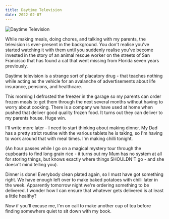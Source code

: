 ```yaml
---
title: Daytime Television
date: 2022-02-07
---
```


![Daytime Television](https://source.unsplash.com/2aFp6EWWs58/1600x900)

While making meals, doing chores, and talking with my parents, the television is ever-present in the background. You don't realise you've started watching it with them until you suddenly realise you've become invested in the story of an animal rescue worker on the streets of San Francisco that has found a cat that went missing from Florida seven years previously.

Daytime television is a strange sort of placatory drug - that teaches nothing while acting as the vehicle for an avalanche of advertisements about life insurance, pensions, and healthcare.

This morning I defrosted the freezer in the garage so my parents can order frozen meals to get them through the next several months without having to worry about cooking. There is a company we have used at home when pushed that deliver good quality frozen food. It turns out they can deliver to my parents house. Huge win.

I'll write more later - I need to start thinking about making dinner. My Dad has a pretty strict routine with the various tablets he is taking, so I'm having to work around that with meal times. I'm making chilli tonight.

(An hour passes while I go on a magical mystery tour through the cupboards to find long grain rice - it turns out my Mum has no system at all for storing things, but knows exactly where things SHOULDN'T go - and she doesn't mind telling you).

Dinner is done! Everybody clean plated again, so I must have got something right. We have enough left over to make baked potatoes with chilli later in the week. Apparently tomorrow night we're ordering something to be delivered. I wonder how I can ensure that whatever gets delivered is at least a little healthy?

Now if you'll excuse me, I'm on call to make another cup of tea before finding somewhere quiet to sit down with my book.